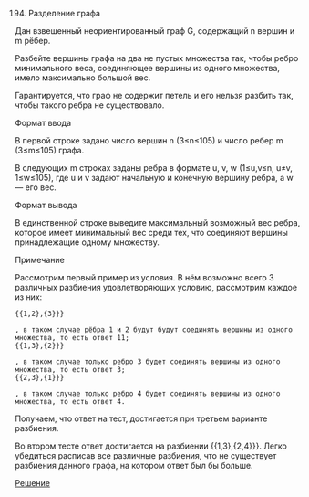194. Разделение графа

Дан взвешенный неориентированный граф G, содержащий n вершин и m рёбер.

Разбейте вершины графа на два не пустых множества так, чтобы ребро минимального веса, соединяющее вершины из одного множества, имело максимально большой вес.

Гарантируется, что граф не содержит петель и его нельзя разбить так, чтобы такого ребра не существовало.

Формат ввода

В первой строке задано число вершин n (3≤n≤105) и число ребер m (3≤m≤105) графа.

В следующих m строках заданы ребра в формате u, v, w (1≤u,v≤n, u≠v, 1≤w≤105), где u и v задают начальную и конечную вершину ребра, а w — его вес.

Формат вывода

В единственной строке выведите максимальный возможный вес ребра, которое имеет минимальный вес среди тех, что соединяют вершины принадлежащие одному множеству.

Примечание

Рассмотрим первый пример из условия. В нём возможно всего 3 различных разбиения удовлетворяющих условию, рассмотрим каждое из них:

    {{1,2},{3}}}

    , в таком случае рёбра 1 и 2 будут будут соединять вершины из одного множества, то есть ответ 11;
    {{1,3},{2}}}

    , в таком случае только ребро 3 будет соединять вершины из одного множества, то есть ответ 3;
    {{2,3},{1}}}

    , в таком случае только ребро 4 будет соединять вершины из одного множества, то есть ответ 4.

Получаем, что ответ на тест, достигается при третьем варианте разбиения.

Во втором тесте ответ достигается на разбиении {{1,3},{2,4}}}. Легко убедиться расписав все различные разбиения, что не существует разбиения данного графа, на котором ответ был бы больше.

[Решение](solution.cpp)